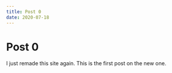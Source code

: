 ```yaml
---
title: Post 0
date: 2020-07-18
---
```


# Post 0

I just remade this site again. This is the first post on the new one.
